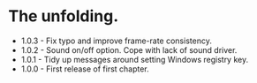# The unfolding.

* 1.0.3 - Fix typo and improve frame-rate consistency.
* 1.0.2 - Sound on/off option. Cope with lack of sound driver.
* 1.0.1 - Tidy up messages around setting Windows registry key.
* 1.0.0 - First release of first chapter.
